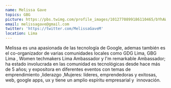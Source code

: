 ```yaml
---
name: Melissa Gave
topics: GBG
picture: https://pbs.twimg.com/profile_images/1012770899186110465/bYhAWN6-.jpg
email: melissagave@gmail.com
twitter: 'https://twitter.com/MelissaGaveM'
location: Lima
---
```


Melissa es una apasionada de las tecnología de Google, ademas también es el co-organizador de varias comunidades locales como GDG Lima, GBG Lima , Women techmakers Lima Ambassador y  I'm remarkable Ambassador; ha estado involucrada en las comunidad es tecnológicas desde hace más de 5 años; y expositora en diferentes eventos con temas de  emprendimiento ,liderazgo ,Mujeres: líderes, emprendedoras y exitosas, web, google apps, ux y tiene un amplio espíritu empresarial y  innovación.  
